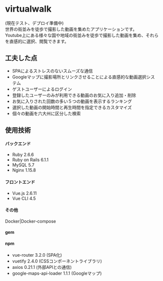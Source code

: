 # virtualwalk

(現在テスト、デプロイ準備中)  
世界の街並みを徒歩で撮影した動画を集めたアプリケーションです。  
Youtube上にある様々な国や地域の街並みを徒歩で撮影した動画を集め、それらを直感的に選択、閲覧できます。

## 工夫した点
* SPAによるストレスのないスムーズな通信  
* Googleマップに撮影場所とリンクさせることによる直感的な動画選択システム  
* ゲストユーザーによるログイン  
* 登録したユーザーのみが利用できる動画のお気に入り追加・削除  
* お気に入りされた回数の多い５つの動画を表示するランキング  
* 選択した動画の開始時間と再生時間を指定できるカスタマイズ  
* 個々の動画を六大州に区分した検索  

## 使用技術
#### バックエンド
* Ruby 2.6.6  
* Ruby on Rails 6.1.1  
* MySQL 5.7  
* Nginx 1.15.8  
#### フロントエンド
* Vue.js 2.6.11
* Vue CLI 4.5
#### その他
Docker|Docker-compose
#### gem

#### npm
* vue-router 3.2.0 (SPA化)
* vuetify 2.4.0 (CSSコンポーネントライブラリ)
* axios 0.21.1 (外部APIとの通信)
* google-maps-api-loader 1.1.1 (Googleマップ)